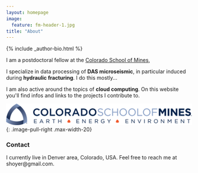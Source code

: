 ```yaml
---
layout: homepage
image:
  feature: fm-header-1.jpg
title: "About"
---
```


<footer role="contentinfo">
  <div class="article-author-bottom">
    {% include _author-bio.html %}
  </div>
</footer>

I am a postdoctoral fellow at the 
[Colorado School of Mines](https://geophysics.mines.edu/),

I&#160;specialize in data processing of **DAS microseismic**, in particular 
induced during **hydraulic fracturing**. 
I do this mostly...

I am also active around the topics of **cloud computing**.
On this website you'll find infos and links to the projects I contribute to.

![CSM_logo](/images/CSM_logo.png)
{: .image-pull-right .max-width-20}

### Contact
<p>
I currently live in Denver area, Colorado, USA. Feel free to reach me at <script>document.write("<n uers=\"znvygb:snovra.znhffvba@hvox.np.ng\">snovra.znhffvba@hvox.np.ng</n>".replace(/[a-zA-Z]/g,function(c){return String.fromCharCode((c<="Z"?90:122)>=(c=c.charCodeAt(0)+13)?c:c-26);}))</script><noscript><span style="unicode-bidi:bidi-override;direction:rtl;">moc.liamg@reyohs</span></noscript>.</p>
